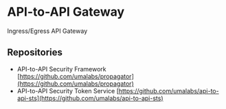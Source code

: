 # API-to-API Gateway

Ingress/Egress API Gateway

## Repositories

* API-to-API Security Framework [https://github.com/umalabs/propagator](https://github.com/umalabs/propagator)  
* API-to-API Security Token Service [https://github.com/umalabs/api-to-api-sts](https://github.com/umalabs/api-to-api-sts)  
